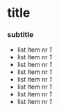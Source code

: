 # title

### subtitle
- list Item nr *1*
- list Item nr *1*
- list Item nr *1*
- list Item nr *1*
- list Item nr *1*
- list Item nr *1*
- list Item nr *1*
- list Item nr *1*

